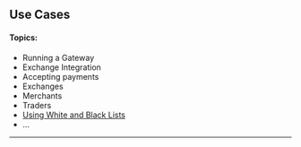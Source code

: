 ## Use Cases

#### Topics: 
- Running a Gateway
- Exchange Integration
- Accepting payments 
- Exchanges
- Merchants
- Traders
- [Using White and Black Lists](/core/knowledge_base/white_black_lists.md#using-white-and-black-lists)
- ...

****

###
